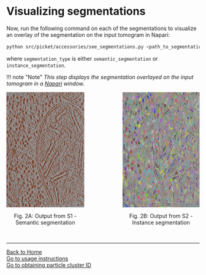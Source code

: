 # Visualizing segmentations

Now, run the following command on each of the segmentations to visualize an overlay of the segmentation on the input tomogram in Napari:  
```bash
python src/picket/accessories/see_segmentations.py <path_to_segmentation> <segmentation_type>
```

where `segmentation_type` is either `semantic_segmentation` or `instance_segmentation`.

!!! note "Note"
    *This step displays the segmentation overlayed on the input tomogram in a [Napari](https://napari.org/) window.*  

<div style="display: flex; justify-content: center;">
    <div align="center" style="margin-right: 100px;">
        <img src="/images/semantic_segmentation.png" alt="Fig. 2A: Output from S1 - Semantic segmentation" height="300" align="center">
        <p align="center"><span class="caption">Fig. 2A: Output from S1 - Semantic segmentation</span></p>
    </div>
    <div align="center">
        <img src="/images/instance_segmentation.png" alt="Fig. 2B: Output from S2 - Instance segmentation" height="300" align="center">
        <p align="center"><span class="caption">Fig. 2B: Output from S2 - Instance segmentation</span></p>
    </div>
</div>
<br/>

---

[Back to Home](index.md)  
[Go to usage instructions](usage_instructions.md)  
[Go to obtaining particle cluster ID](obtaining_particle_cluster_id.md)  